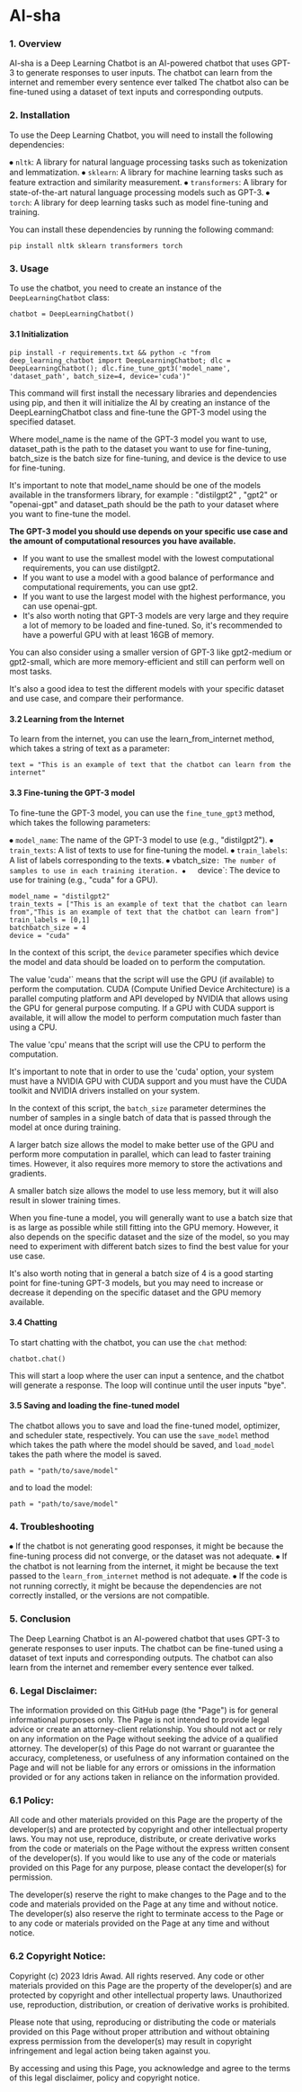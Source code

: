 # AI-sha #

### 1. Overview ### 

AI-sha is a Deep Learning Chatbot is an AI-powered chatbot that uses GPT-3 to generate responses to user inputs.
The chatbot can learn from the internet and remember every sentence ever talked
The chatbot also can be fine-tuned using a dataset of text inputs and corresponding outputs. 

### 2. Installation ### 

To use the Deep Learning Chatbot, you will need to install the following dependencies:

⦁	`nltk`: A library for natural language processing tasks such as tokenization and lemmatization.
⦁	`sklearn`: A library for machine learning tasks such as feature extraction and similarity measurement.
⦁	`transformers`: A library for state-of-the-art natural language processing models such as GPT-3.
⦁	`torch`: A library for deep learning tasks such as model fine-tuning and training.

You can install these dependencies by running the following command:

```pip install nltk sklearn transformers torch```

### 3. Usage ### 

To use the chatbot, you need to create an instance of the `DeepLearningChatbot` class:

```chatbot = DeepLearningChatbot()```

#### 3.1 Initialization #### 

```pip install -r requirements.txt && python -c "from deep_learning_chatbot import DeepLearningChatbot; dlc = DeepLearningChatbot(); dlc.fine_tune_gpt3('model_name', 'dataset_path', batch_size=4, device='cuda')"```

This command will first install the necessary libraries and dependencies using pip, and then it will initialize the AI by creating an instance of the DeepLearningChatbot class and fine-tune the GPT-3 model using the specified dataset.

Where model_name is the name of the GPT-3 model you want to use, dataset_path is the path to the dataset you want to use for fine-tuning, batch_size is the batch size for fine-tuning, and device is the device to use for fine-tuning.

It's important to note that model_name should be one of the models available in the transformers library, for example : "distilgpt2" , "gpt2" or "openai-gpt" and dataset_path should be the path to your dataset where you want to fine-tune the model.

**The GPT-3 model you should use depends on your specific use case and the amount of computational resources you have available.**

 - If you want to use the smallest model with the lowest computational requirements, you can use distilgpt2.
 - If you want to use a model with a good balance of performance and computational requirements, you can use gpt2.
 - If you want to use the largest model with the highest performance, you can use openai-gpt.
 - It's also worth noting that GPT-3 models are very large and they require a lot of memory to be loaded and fine-tuned. So, it's recommended to have a powerful GPU with at least 16GB of memory.

You can also consider using a smaller version of GPT-3 like gpt2-medium or gpt2-small, which are more memory-efficient and still can perform well on most tasks.

It's also a good idea to test the different models with your specific dataset and use case, and compare their performance.

#### 3.2 Learning from the Internet ####

To learn from the internet, you can use the learn_from_internet method, which takes a string of text as a parameter:

```text = "This is an example of text that the chatbot can learn from the internet"```

#### 3.3 Fine-tuning the GPT-3 model #### 

To fine-tune the GPT-3 model, you can use the `fine_tune_gpt3` method, which takes the following parameters:

⦁	`model_name`: The name of the GPT-3 model to use (e.g., "distilgpt2").
⦁	`train_texts`: A list of texts to use for fine-tuning the model.
⦁	`train_labels`: A list of labels corresponding to the texts.
⦁	vbatch_size`: The number of samples to use in each training iteration.
⦁	`device`: The device to use for training (e.g., "cuda" for a GPU).

```
model_name = "distilgpt2"
train_texts = ["This is an example of text that the chatbot can learn from","This is an example of text that the chatbot can learn from"]
train_labels = [0,1]
batchbatch_size = 4
device = "cuda"
```

In the context of this script, the `device` parameter specifies which device the model and data should be loaded on to perform the computation.

The value 'cuda'` means that the script will use the GPU (if available) to perform the computation. CUDA (Compute Unified Device Architecture) is a parallel computing platform and API developed by NVIDIA that allows using the GPU for general purpose computing. If a GPU with CUDA support is available, it will allow the model to perform computation much faster than using a CPU.

The value 'cpu' means that the script will use the CPU to perform the computation.

It's important to note that in order to use the 'cuda' option, your system must have a NVIDIA GPU with CUDA support and you must have the CUDA toolkit and NVIDIA drivers installed on your system.

In the context of this script, the `batch_size` parameter determines the number of samples in a single batch of data that is passed through the model at once during training.

A larger batch size allows the model to make better use of the GPU and perform more computation in parallel, which can lead to faster training times. However, it also requires more memory to store the activations and gradients.

A smaller batch size allows the model to use less memory, but it will also result in slower training times.

When you fine-tune a model, you will generally want to use a batch size that is as large as possible while still fitting into the GPU memory.
However, it also depends on the specific dataset and the size of the model, so you may need to experiment with different batch sizes to find the best value for your use case.

It's also worth noting that in general a batch size of 4 is a good starting point for fine-tuning GPT-3 models, but you may need to increase or decrease it depending on the specific dataset and the GPU memory available.

#### 3.4 Chatting ####

To start chatting with the chatbot, you can use the `chat` method:

```chatbot.chat()```

This will start a loop where the user can input a sentence, and the chatbot will generate a response. The loop will continue until the user inputs "bye".

#### 3.5 Saving and loading the fine-tuned model ####

The chatbot allows you to save and load the fine-tuned model, optimizer, and scheduler state, respectively. You can use the `save_model` method which takes the path where the model should be saved, and `load_model` takes the path where the model is saved.

```path = "path/to/save/model"```

and to load the model:

```path = "path/to/save/model"```

### 4. Troubleshooting ### 

⦁	If the chatbot is not generating good responses, it might be because the fine-tuning process did not converge, or the dataset was not adequate.
⦁	If the chatbot is not learning from the internet, it might be because the text passed to the `learn_from_internet` method is not adequate.
⦁	If the code is not running correctly, it might be because the dependencies are not correctly installed, or the versions are not compatible.

### 5. Conclusion ###

The Deep Learning Chatbot is an AI-powered chatbot that uses GPT-3 to generate responses to user inputs. The chatbot can be fine-tuned using a dataset of text inputs and corresponding outputs. The chatbot can also learn from the internet and remember every sentence ever talked. 

### 6. Legal Disclaimer:
The information provided on this GitHub page (the "Page") is for general informational purposes only. The Page is not intended to provide legal advice or create an attorney-client relationship. You should not act or rely on any information on the Page without seeking the advice of a qualified attorney. The developer(s) of this Page do not warrant or guarantee the accuracy, completeness, or usefulness of any information contained on the Page and will not be liable for any errors or omissions in the information provided or for any actions taken in reliance on the information provided.

### 6.1 Policy: ### 
All code and other materials provided on this Page are the property of the developer(s) and are protected by copyright and other intellectual property laws. You may not use, reproduce, distribute, or create derivative works from the code or materials on the Page without the express written consent of the developer(s). If you would like to use any of the code or materials provided on this Page for any purpose, please contact the developer(s) for permission.

The developer(s) reserve the right to make changes to the Page and to the code and materials provided on the Page at any time and without notice. The developer(s) also reserve the right to terminate access to the Page or to any code or materials provided on the Page at any time and without notice.

### 6.2 Copyright Notice: ###
Copyright (c) 2023 Idris Awad. All rights reserved. Any code or other materials provided on this Page are the property of the developer(s) and are protected by copyright and other intellectual property laws. Unauthorized use, reproduction, distribution, or creation of derivative works is prohibited.

Please note that using, reproducing or distributing the code or materials provided on this Page without proper attribution and without obtaining express permission from the developer(s) may result in copyright infringement and legal action being taken against you.

By accessing and using this Page, you acknowledge and agree to the terms of this legal disclaimer, policy and copyright notice.


